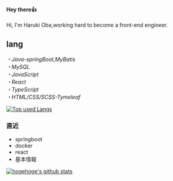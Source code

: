 #### Hey there👍
Hi, I'm Haruki Oba,working hard to become a front-end engineer.


## lang
*・Java-springBoot,MyBatis*  
*・MySQL*  
*・JavaScript*  
*・React*  
*・TypeScript*  
*・HTML/CSS/SCSS-Tymeleaf*  
<!-- ソースコード統計 -->
[![Top used Langs](https://github-readme-stats.vercel.app/api/top-langs/?username=haruki0314&layout=compact&theme=vue-dark)](https://github.com/haruki0314/)

### 直近
- springboot
- docker
- react
- 基本情報


<!-- リポジトリステータス -->
[![hogehoge's github stats](https://github-readme-stats.vercel.app/api?username=haruki0314&hide=contribs&count_private=true&show_icons=true&theme=vue-dark)](https://github.com/haruki0314/)

